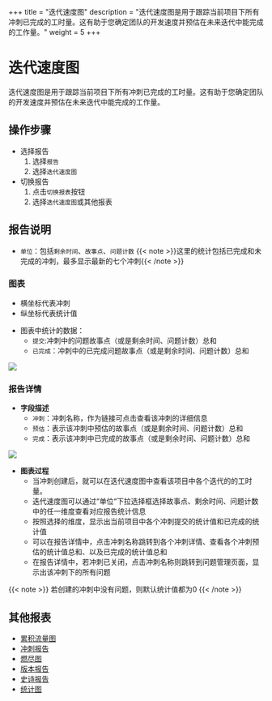+++
title = "迭代速度图"
description = "迭代速度图是用于跟踪当前项目下所有冲刺已完成的工时量。这有助于您确定团队的开发速度并预估在未来迭代中能完成的工作量。"
weight = 5
+++

# 迭代速度图

迭代速度图是用于跟踪当前项目下所有冲刺已完成的工时量。这有助于您确定团队的开发速度并预估在未来迭代中能完成的工作量。

## 操作步骤

* 选择报告
    1. 选择`报告`
    2. 选择`迭代速度图`
* 切换报告
    1. 点击`切换报表`按钮
    2. 选择`迭代速度图`或其他报表

## 报告说明
* `单位`：包括`剩余时间`、`故事点`、`问题计数`
    {{< note >}}这里的统计包括已完成和未完成的冲刺，最多显示最新的七个冲刺{{< /note >}}

### 图表
* 横坐标代表冲刺
* 纵坐标代表统计值
- 图表中统计的数据：
    - `提交`:冲刺中的问题故事点（或是剩余时间、问题计数）总和
    - `已完成`：冲刺中的已完成问题故事点（或是剩余时间、问题计数）总和   

![](/docs/user-guide/agile/report/img/iterative.png)

### 报告详情

- **字段描述**
    - `冲刺`：冲刺名称，作为链接可点击查看该冲刺的详细信息
    - `预估`：表示该冲刺中预估的故事点（或是剩余时间、问题计数）总和
    - `完成`：表示该冲刺中已完成的故事点（或是剩余时间、问题计数）总和  

![](/docs/user-guide/agile/report/img/iterative2.png)

- **图表过程**
    - 当冲刺创建后，就可以在迭代速度图中查看该项目中各个迭代的的工时量。
    - 迭代速度图可以通过“单位“下拉选择框选择故事点、剩余时间、问题计数中的任一维度查看对应报告统计信息
    - 按照选择的维度，显示出当前项目中各个冲刺提交的统计值和已完成的统计值
    - 可以在报告详情中，点击冲刺名称跳转到各个冲刺详情、查看各个冲刺预估的统计值总和、以及已完成的统计值总和
    - 在报告详情中，若冲刺已关闭，点击冲刺名称则跳转到问题管理页面，显示出该冲刺下的所有问题

 {{< note >}}
 若创建的冲刺中没有问题，则默认统计值都为0
 {{< /note >}}

## 其他报表

- [累积流量图](../cumulative-flow)
- [冲刺报告](../sprint)
- [燃尽图](../burn-down)
- [版本报告](../version-report)
- [史诗报告](../epic-report)
- [统计图](../statistical)
